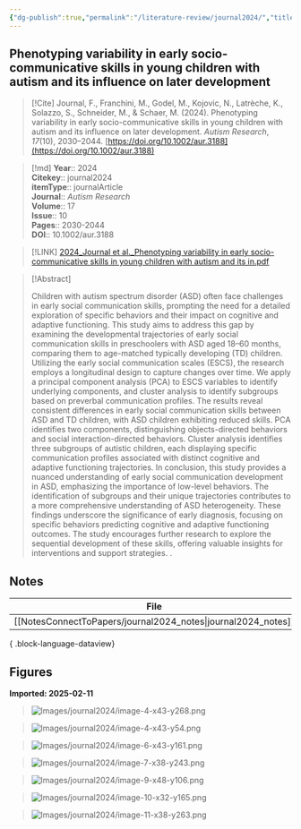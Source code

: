 ```yaml
---
{"dg-publish":true,"permalink":"/literature-review/journal2024/","title":"Phenotyping variability in early socio-communicative skills in young children with autism and its influence on later development","tags":["autism","jointattention","nonverbal"]}
---
```



## Phenotyping variability in early socio-communicative skills in young children with autism and its influence on later development

> [!Cite]
> Journal, F., Franchini, M., Godel, M., Kojovic, N., Latrèche, K., Solazzo, S., Schneider, M., & Schaer, M. (2024). Phenotyping variability in early socio-communicative skills in young children with autism and its influence on later development. _Autism Research_, _17_(10), 2030–2044. [https://doi.org/10.1002/aur.3188](https://doi.org/10.1002/aur.3188)


>[!md]
> **Year**:: 2024   
> **Citekey**:: journal2024  
> **itemType**:: journalArticle  
> **Journal**:: *Autism Research*  
> **Volume**:: 17  
> **Issue**:: 10   
> **Pages**:: 2030-2044  
> **DOI**:: 10.1002/aur.3188    

> [!LINK] 
> [2024_Journal et al._Phenotyping variability in early socio-communicative skills in young children with autism and its in.pdf](zotero://select/library/items/RLXT8243)

> [!Abstract]
>
> Children with autism spectrum disorder (ASD) often face challenges in early social communication skills, prompting the need for a detailed exploration of specific behaviors and their impact on cognitive and adaptive functioning. This study aims to address this gap by examining the developmental trajectories of early social communication skills in preschoolers with ASD aged 18–60 months, comparing them to age-matched typically developing (TD) children. Utilizing the early social communication scales (ESCS), the research employs a longitudinal design to capture changes over time. We apply a principal component analysis (PCA) to ESCS variables to identify underlying components, and cluster analysis to identify subgroups based on preverbal communication profiles. The results reveal consistent differences in early social communication skills between ASD and TD children, with ASD children exhibiting reduced skills. PCA identifies two components, distinguishing objects-directed behaviors and social interaction-directed behaviors. Cluster analysis identifies three subgroups of autistic children, each displaying specific communication profiles associated with distinct cognitive and adaptive functioning trajectories. In conclusion, this study provides a nuanced understanding of early social communication development in ASD, emphasizing the importance of low-level behaviors. The identification of subgroups and their unique trajectories contributes to a more comprehensive understanding of ASD heterogeneity. These findings underscore the significance of early diagnosis, focusing on specific behaviors predicting cognitive and adaptive functioning outcomes. The study encourages further research to explore the sequential development of these skills, offering valuable insights for interventions and support strategies.
>.
> 


## Notes

| File                                                             | file.name         |
| ---------------------------------------------------------------- | ----------------- |
| [[NotesConnectToPapers/journal2024_notes\|journal2024_notes]] | journal2024_notes |

{ .block-language-dataview}


## Figures

**Imported: 2025-02-11**

> ![Images/journal2024/image-4-x43-y268.png](/img/user/Images/journal2024/image-4-x43-y268.png)

> ![Images/journal2024/image-4-x43-y54.png](/img/user/Images/journal2024/image-4-x43-y54.png)

> ![Images/journal2024/image-6-x43-y161.png](/img/user/Images/journal2024/image-6-x43-y161.png)

> ![Images/journal2024/image-7-x38-y243.png](/img/user/Images/journal2024/image-7-x38-y243.png)

> ![Images/journal2024/image-9-x48-y106.png](/img/user/Images/journal2024/image-9-x48-y106.png)

> ![Images/journal2024/image-10-x32-y165.png](/img/user/Images/journal2024/image-10-x32-y165.png)

> ![Images/journal2024/image-11-x38-y263.png](/img/user/Images/journal2024/image-11-x38-y263.png)